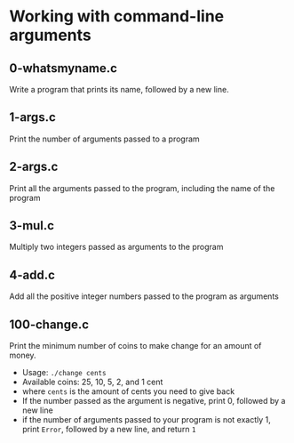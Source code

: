 # Working with command-line arguments

## 0-whatsmyname.c
Write a program that prints its name, followed by a new line.

## 1-args.c
Print the number of arguments passed to a program

## 2-args.c
Print all the arguments passed to the program, including the name of the program

## 3-mul.c
Multiply two integers passed as arguments to the program

## 4-add.c
Add all the positive integer numbers passed to the program as arguments

## 100-change.c
Print the minimum number of coins to make change for an amount of money.
- Usage: `./change cents`
- Available coins: 25, 10, 5, 2, and 1 cent
- where `cents` is the amount of cents you need to give back
- If the number passed as the argument is negative, print 0, followed by a new line
- if the number of arguments passed to your program is not exactly 1, print `Error`, followed by a new line, and return `1`
